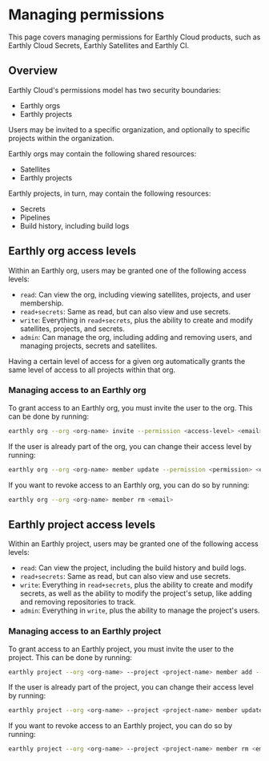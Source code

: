 # Managing permissions

This page covers managing permissions for Earthly Cloud products, such as Earthly Cloud Secrets, Earthly Satellites and Earthly CI.

## Overview

Earthly Cloud's permissions model has two security boundaries:

* Earthly orgs
* Earthly projects

Users may be invited to a specific organization, and optionally to specific projects within the organization.

Earthly orgs may contain the following shared resources:

* Satellites
* Earthly projects

Earthly projects, in turn, may contain the following resources:

* Secrets
* Pipelines
* Build history, including build logs

## Earthly org access levels

Within an Earthly org, users may be granted one of the following access levels:

* `read`: Can view the org, including viewing satellites, projects, and user membership.
* `read+secrets`: Same as read, but can also view and use secrets.
* `write`: Everything in `read+secrets`, plus the ability to create and modify satellites, projects, and secrets.
* `admin`: Can manage the org, including adding and removing users, and managing projects, secrets and satellites.

Having a certain level of access for a given org automatically grants the same level of access to all projects within that org.

### Managing access to an Earthly org

To grant access to an Earthly org, you must invite the user to the org. This can be done by running:

```bash
earthly org --org <org-name> invite --permission <access-level> <email>
```

If the user is already part of the org, you can change their access level by running:

```bash
earthly org --org <org-name> member update --permission <permission> <email>
```

If you want to revoke access to an Earthly org, you can do so by running:

```bash
earthly org --org <org-name> member rm <email>
```

## Earthly project access levels

Within an Earthly project, users may be granted one of the following access levels:

* `read`: Can view the project, including the build history and build logs.
* `read+secrets`: Same as read, but can also view and use secrets.
* `write`: Everything in `read+secrets`, plus the ability to create and modify secrets, as well as the ability to modify the project's setup, like adding and removing repositories to track.
* `admin`: Everything in `write`, plus the ability to manage the project's users.

### Managing access to an Earthly project

To grant access to an Earthly project, you must invite the user to the project. This can be done by running:

```bash
earthly project --org <org-name> --project <project-name> member add --permission <access-level> <email>
```

If the user is already part of the project, you can change their access level by running:

```bash
earthly project --org <org-name> --project <project-name> member update --permission <permission> <email>
```

If you want to revoke access to an Earthly project, you can do so by running:

```bash
earthly project --org <org-name> --project <project-name> member rm <email>
```

